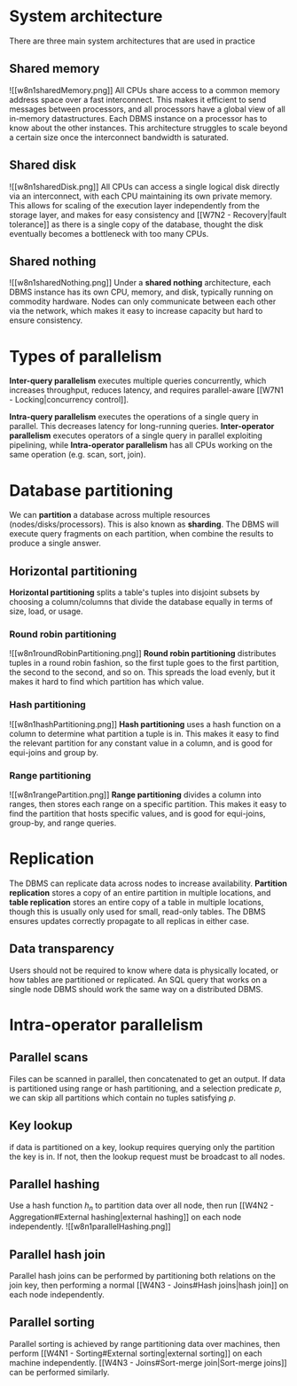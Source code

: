 # System architecture
There are three main system architectures that are used in practice
## Shared memory
![[w8n1sharedMemory.png]]
All CPUs share access to a common memory address space over a fast interconnect. This makes it efficient to send messages between processors, and all processors have a global view of all in-memory datastructures. Each DBMS instance on a processor has to know about the other instances. This architecture struggles to scale beyond a certain size once the interconnect bandwidth is saturated.
## Shared disk
![[w8n1sharedDisk.png]]
All CPUs can access a single logical disk directly via an interconnect, with each CPU maintaining its own private memory. This allows for scaling of the execution layer independently from the storage layer, and makes for easy consistency and [[W7N2 - Recovery|fault tolerance]] as there is a single copy of the database, thought the disk eventually becomes a bottleneck with too many CPUs.
## Shared nothing
![[w8n1sharedNothing.png]]
Under a **shared nothing** architecture, each DBMS instance has its own CPU, memory, and disk, typically running on commodity hardware. Nodes can only communicate between each other via the network, which makes it easy to increase capacity but hard to ensure consistency.
# Types of parallelism
**Inter-query parallelism** executes multiple queries concurrently, which increases throughput, reduces latency, and requires parallel-aware [[W7N1 - Locking|concurrency control]].

**Intra-query parallelism** executes the operations of a single query in parallel. This decreases latency for long-running queries. **Inter-operator parallelism** executes operators of a single query in parallel exploiting pipelining, while **Intra-operator parallelism** has all CPUs working on the same operation (e.g. scan, sort, join).
# Database partitioning
We can **partition** a database across multiple resources (nodes/disks/processors). This is also known as **sharding**. The DBMS will execute query fragments on each partition, when combine the results to produce a single answer.
## Horizontal partitioning
**Horizontal partitioning** splits a table's tuples into disjoint subsets by choosing a column/columns that divide the database equally in terms of size, load, or usage.
### Round robin partitioning
![[w8n1roundRobinPartitioning.png]]
**Round robin partitioning** distributes tuples in a round robin fashion, so the first tuple goes to the first partition, the second to the second, and so on. This spreads the load evenly, but it makes it hard to find which partition has which value.
### Hash partitioning
![[w8n1hashPartitioning.png]]
**Hash partitioning** uses a hash function on a column to determine what partition a tuple is in. This makes it easy to find the relevant partition for any constant value in a column, and is good for equi-joins and group by.
### Range partitioning
![[w8n1rangePartition.png]]
**Range partitioning** divides a column into ranges, then stores each range on a specific partition. This makes it easy to find the partition that hosts specific values, and is good for equi-joins, group-by, and range queries.
# Replication
The DBMS can replicate data across nodes to increase availability. **Partition replication** stores a copy of an entire partition in multiple locations, and **table replication** stores an entire copy of a table in multiple locations, though this is usually only used for small, read-only tables. The DBMS ensures updates correctly propagate to all replicas in either case.
## Data transparency
Users should not be required to know where data is physically located, or how tables are partitioned or replicated. An SQL query that works on a single node DBMS should work the same way on a distributed DBMS.
# Intra-operator parallelism
## Parallel scans
Files can be scanned in parallel, then concatenated to get an output. If data is partitioned using range or hash partitioning, and a selection predicate $p$, we can skip all partitions which contain no tuples satisfying $p$.
## Key lookup
if data is partitioned on a key, lookup requires querying only the partition the key is in. If not, then the lookup request must be broadcast to all nodes.
## Parallel hashing
Use a hash function $h_n$ to partition data over all node, then run [[W4N2 - Aggregation#External hashing|external hashing]] on each node independently.
![[w8n1parallelHashing.png]]
## Parallel hash join
Parallel hash joins can be performed by partitioning both relations on the join key, then performing a normal [[W4N3 - Joins#Hash joins|hash join]] on each node independently.
## Parallel sorting
Parallel sorting is achieved by range partitioning data over machines, then perform [[W4N1 - Sorting#External sorting|external sorting]] on each machine independently. [[W4N3 - Joins#Sort-merge join|Sort-merge joins]] can be performed similarly.